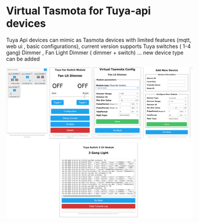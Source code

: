 # Virtual Tasmota for Tuya-api devices

Tuya Api devices can mimic as Tasmota devices with limited features (mqtt, web ui , basic configurations), current version supports Tuya switches ( 1-4 gang) Dimmer , Fan Light Dimmer ( dimmer + switch) ... new device type can be added

![](https://github.com/thirug010/Virtual-Tasmota-for-Tuya-api-devices/blob/master/virtual-tasmota.png)

